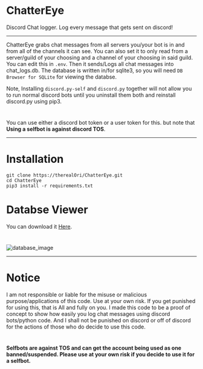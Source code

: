 # ChatterEye
Discord Chat logger. Log every message that gets sent on discord!
__ __

ChatterEye grabs chat messages from all servers you/your bot is in and from all of the channels it can see. You can also set it to only read from a server/guild of your choosing and a channel of your choosing in said guild. You can edit this in `.env`. Then it sends/Logs all chat messages into chat_logs.db.
The database is written in/for sqlite3, so you will need `DB Browser for SQLite` for viewing the databse.

Note, Installing `discord.py-self` and `discord.py` together will not allow you to run normal discord bots until you uninstall them both and reinstall discord.py using pip3.
#
You can use either a discord bot token or a user token for this. but note that **Using a selfbot is against discord TOS**.
__ __
# Installation
```
git clone https://therealOri/ChatterEye.git
cd ChatterEye
pip3 install -r requirements.txt
```
#
# Databse Viewer 
You can download it [Here](https://sqlitebrowser.org/).
#
![database_image](https://user-images.githubusercontent.com/45724082/129487478-2550226d-ac2a-4aea-b354-7d5c2794e193.png)
__ __
# Notice
I am not responsible or liable for the misuse or malicious purpose/applications of this code. Use at your own risk. If you get punished for using this, that is All and fully on you. I made this code to be a proof of concept to show how easily you log chat messages using discord bots/python code. And I shall not be punished on discord or off of discord for the actions of those who do decide to use this code.
#
**Selfbots are against TOS and can get the account being used as one banned/suspended. Please use at your own risk if you decide to use it for a selfbot.**
